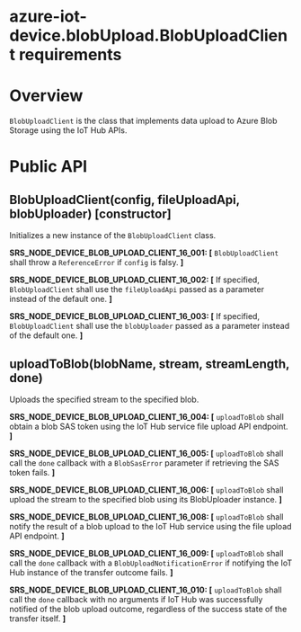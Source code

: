 # azure-iot-device.blobUpload.BlobUploadClient requirements

# Overview
`BlobUploadClient` is the class that implements data upload to Azure Blob Storage using the IoT Hub APIs.

# Public API

## BlobUploadClient(config, fileUploadApi, blobUploader) [constructor]
Initializes a new instance of the `BlobUploadClient` class.

**SRS_NODE_DEVICE_BLOB_UPLOAD_CLIENT_16_001: [** `BlobUploadClient` shall throw a `ReferenceError` if `config` is falsy. **]**

**SRS_NODE_DEVICE_BLOB_UPLOAD_CLIENT_16_002: [** If specified, `BlobUploadClient` shall use the `fileUploadApi` passed as a parameter instead of the default one. **]**

**SRS_NODE_DEVICE_BLOB_UPLOAD_CLIENT_16_003: [** If specified, `BlobUploadClient` shall use the `blobUploader` passed as a parameter instead of the default one. **]**

## uploadToBlob(blobName, stream, streamLength, done)
Uploads the specified stream to the specified blob.

**SRS_NODE_DEVICE_BLOB_UPLOAD_CLIENT_16_004: [** `uploadToBlob` shall obtain a blob SAS token using the IoT Hub service file upload API endpoint. **]**

**SRS_NODE_DEVICE_BLOB_UPLOAD_CLIENT_16_005: [** `uploadToBlob` shall call the `done` callback with a `BlobSasError` parameter if retrieving the SAS token fails. **]**

**SRS_NODE_DEVICE_BLOB_UPLOAD_CLIENT_16_006: [** `uploadToBlob` shall upload the stream to the specified blob using its BlobUploader instance. **]**

**SRS_NODE_DEVICE_BLOB_UPLOAD_CLIENT_16_008: [** `uploadToBlob` shall notify the result of a blob upload to the IoT Hub service using the file upload API endpoint. **]**

**SRS_NODE_DEVICE_BLOB_UPLOAD_CLIENT_16_009: [** `uploadToBlob` shall call the `done` callback with a `BlobUploadNotificationError` if notifying the IoT Hub instance of the transfer outcome fails. **]**

**SRS_NODE_DEVICE_BLOB_UPLOAD_CLIENT_16_010: [** `uploadToBlob` shall call the `done` callback with no arguments if IoT Hub was successfully notified of the blob upload outcome, regardless of the success state of the transfer itself. **]**